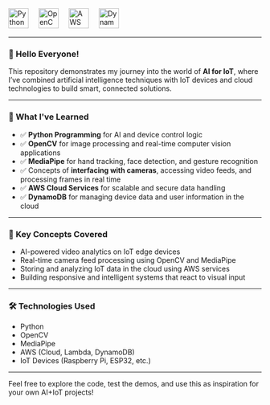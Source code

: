 <div align="left">
  <img src="https://cdn.jsdelivr.net/gh/devicons/devicon/icons/python/python-original.svg" height="40" alt="Python Logo" />
  <img width="12" />
  <img src="https://cdn.jsdelivr.net/gh/devicons/devicon/icons/opencv/opencv-original.svg" height="40" alt="OpenCV Logo" />
  <img width="12" />
  <img src="https://skillicons.dev/icons?i=aws" height="40" alt="AWS Logo" />
  <img width="12" />
  <img src="https://skillicons.dev/icons?i=dynamodb" height="40" alt="DynamoDB Logo" />
</div>

---

### 👋 Hello Everyone!

This repository demonstrates my journey into the world of **AI for IoT**, where I’ve combined artificial intelligence techniques with IoT devices and cloud technologies to build smart, connected solutions.

---

### 🚀 What I've Learned

- ✅ **Python Programming** for AI and device control logic  
- ✅ **OpenCV** for image processing and real-time computer vision applications  
- ✅ **MediaPipe** for hand tracking, face detection, and gesture recognition  
- ✅ Concepts of **interfacing with cameras**, accessing video feeds, and processing frames in real time  
- ✅ **AWS Cloud Services** for scalable and secure data handling  
- ✅ **DynamoDB** for managing device data and user information in the cloud  

---

### 📡 Key Concepts Covered

- AI-powered video analytics on IoT edge devices  
- Real-time camera feed processing using OpenCV and MediaPipe  
- Storing and analyzing IoT data in the cloud using AWS services  
- Building responsive and intelligent systems that react to visual input  

---

### 🛠 Technologies Used

- Python  
- OpenCV  
- MediaPipe  
- AWS (Cloud, Lambda, DynamoDB)  
- IoT Devices (Raspberry Pi, ESP32, etc.)  

---

Feel free to explore the code, test the demos, and use this as inspiration for your own AI+IoT projects!
